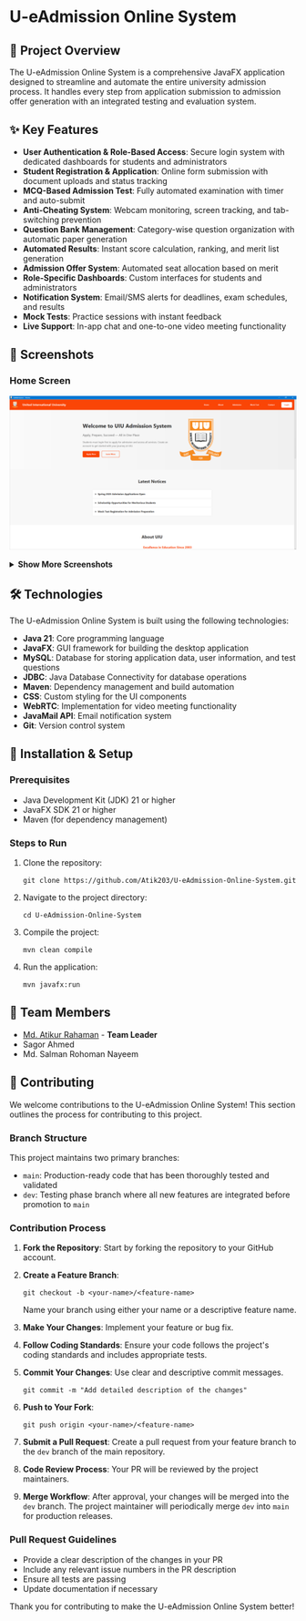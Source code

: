 # U-eAdmission Online System

## 🚀 Project Overview

The U-eAdmission Online System is a comprehensive JavaFX application designed to streamline and automate the entire university admission process. It handles every step from application submission to admission offer generation with an integrated testing and evaluation system.


## ✨ Key Features

- **User Authentication & Role-Based Access**: Secure login system with dedicated dashboards for students and administrators
- **Student Registration & Application**: Online form submission with document uploads and status tracking
- **MCQ-Based Admission Test**: Fully automated examination with timer and auto-submit
- **Anti-Cheating System**: Webcam monitoring, screen tracking, and tab-switching prevention
- **Question Bank Management**: Category-wise question organization with automatic paper generation
- **Automated Results**: Instant score calculation, ranking, and merit list generation
- **Admission Offer System**: Automated seat allocation based on merit
- **Role-Specific Dashboards**: Custom interfaces for students and administrators
- **Notification System**: Email/SMS alerts for deadlines, exam schedules, and results
- **Mock Tests**: Practice sessions with instant feedback
- **Live Support**: In-app chat and one-to-one video meeting functionality

## 📸 Screenshots

### Home Screen
![Home Screen](img/Home-1.png)

<details>
  <summary><b>Show More Screenshots</b></summary>

### Additional Home Screen Views
![Home Screen 2](img/Home-2.png)

![Home Screen 3](img/Home-3.png)
</details>

## 🛠️ Technologies

The U-eAdmission Online System is built using the following technologies:

- **Java 21**: Core programming language
- **JavaFX**: GUI framework for building the desktop application
- **MySQL**: Database for storing application data, user information, and test questions
- **JDBC**: Java Database Connectivity for database operations
- **Maven**: Dependency management and build automation
- **CSS**: Custom styling for the UI components
- **WebRTC**: Implementation for video meeting functionality
- **JavaMail API**: Email notification system
- **Git**: Version control system

## 🔧 Installation & Setup

### Prerequisites
- Java Development Kit (JDK) 21 or higher
- JavaFX SDK 21 or higher
- Maven (for dependency management)

### Steps to Run
1. Clone the repository:
   ```
   git clone https://github.com/Atik203/U-eAdmission-Online-System.git
   ```

2. Navigate to the project directory:
   ```
   cd U-eAdmission-Online-System
   ```

3. Compile the project:
   ```
   mvn clean compile
   ```

4. Run the application:
   ```
   mvn javafx:run
   ```
   


## 👥 Team Members

- [Md. Atikur Rahaman](https://github.com/Atik203) - **Team Leader**
- Sagor Ahmed
- Md. Salman Rohoman Nayeem

## 🤝 Contributing

We welcome contributions to the U-eAdmission Online System! This section outlines the process for contributing to this project.

### Branch Structure

This project maintains two primary branches:
- `main`: Production-ready code that has been thoroughly tested and validated
- `dev`: Testing phase branch where all new features are integrated before promotion to `main`

### Contribution Process

1. **Fork the Repository**: Start by forking the repository to your GitHub account.

2. **Create a Feature Branch**: 
   ```
   git checkout -b <your-name>/<feature-name>
   ```
   Name your branch using either your name or a descriptive feature name.

3. **Make Your Changes**: Implement your feature or bug fix.

4. **Follow Coding Standards**: Ensure your code follows the project's coding standards and includes appropriate tests.

5. **Commit Your Changes**: Use clear and descriptive commit messages.
   ```
   git commit -m "Add detailed description of the changes"
   ```

6. **Push to Your Fork**:
   ```
   git push origin <your-name>/<feature-name>
   ```

7. **Submit a Pull Request**: Create a pull request from your feature branch to the `dev` branch of the main repository.

8. **Code Review Process**: Your PR will be reviewed by the project maintainers.

9. **Merge Workflow**: After approval, your changes will be merged into the `dev` branch. The project maintainer will periodically merge `dev` into `main` for production releases.

### Pull Request Guidelines

- Provide a clear description of the changes in your PR
- Include any relevant issue numbers in the PR description
- Ensure all tests are passing
- Update documentation if necessary

Thank you for contributing to make the U-eAdmission Online System better!



